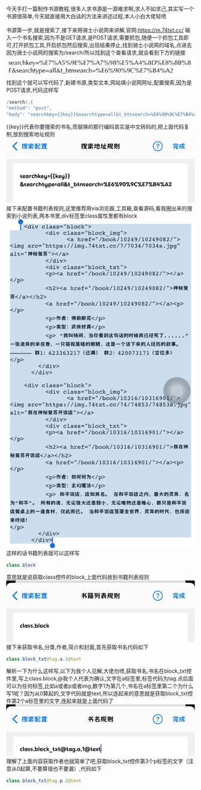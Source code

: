 今天手打一篇制作书源教程,很多人求书源是一源难求啊,求人不如求己,其实写一个书源很简单,今天就直接用大白话的方法来讲述过程,本人小白大佬轻喷<br ><br >
书源第一步,就是搜索了,接下来用骑士小说网来讲解,官网:https://m.74txt.cc/ 输入一个书名搜索,因为不是GET请求,是POST请求,需要抓包,随便一个抓包工具即可,打开抓包工具,开启抓包然后搜索,出现结果停止,找到骑士小说网的域名,点进去因为骑士小说网的搜索为/search/所以找到这个查看请求,就会看到下方的链接
![image](/png/1.JPG)
找到这个就可以写代码了,新建书源,类型文本,网站填小说网网址,配置搜索,因为是POST请求,代码这样写
```java
/search/,{
"method": "post",
"body": "searchkey={{key}}&searchtype=all&t_btnsearch=%E6%90%9C%E7%B4%A2"}
```
{{key}}代表你要搜索的书名,而替换的那行编码其实是中文转码的,把上面代码复制,放到搜索地址规则
![image](/png/2.JPG)
<br >接下来配置书籍列表规则,这里推荐用via浏览器,工具箱,查看源码,看我圈出来的搜索到小说列表,两本书里,div标签里class属性里都有block
![image](/png/3.JPG)
这样的话书籍列表就可以这样写
```java
class.block
```
意思就是说获取class控件的block,上面代码放到书籍列表规则
![image](/png/4.JPG)
接下来获取书名,分类,作者,简介和封面,首先获取书名代码如下
```java
class.block_txt@tag.a.1@text
```
解析一下为什么这样写,以下为我个人见解,大佬勿喷,获取书名,书名在block_txt控件里,写上class.block,@我个人代表为确认,文字在a标签里,标签代码为tag.点后面可以为任何标签,比如a或者p或者img,数字1为第几个,书名在a标签里第二个为什么写1呢？因为从0算起的,文字代码就是text,所以连起来的意思就是获取block_txt控件第2个a标签里的文字,连起来就是上面代码了
![image](/png/5.JPG)
理解了上面内容获取作者也就简单了吧,获取block_txt控件第3个p标签的文字（注意从0起算,不要算错也不要漏）,代码如下
```java
class.block_txt@tag.p.2@text
```

